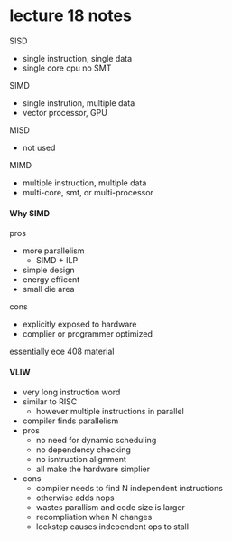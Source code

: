 # lecture 18 notes

SISD

- single instruction, single data
- single core cpu no SMT

SIMD

- single instrution, multiple data
- vector processor, GPU

MISD

- not used

MIMD

- multiple instruction, multiple data
- multi-core, smt, or multi-processor

#### Why SIMD

pros

- more parallelism
  - SIMD + ILP
- simple design
- energy efficent
- small die area


cons

- explicitly exposed to hardware
- complier or programmer optimized

essentially ece 408 material

#### VLIW

- very long instruction word
- similar to RISC
  - however multiple instructions in parallel
- compiler finds parallelism
- pros
  - no need for dynamic scheduling
  - no dependency checking
  - no isntruction alignment
  - all make the hardware simplier
- cons
  - compiler needs to find N independent instructions
  - otherwise adds nops
  - wastes parallism and code size is larger
  - recompliation when N changes
  - lockstep causes independent ops to stall
